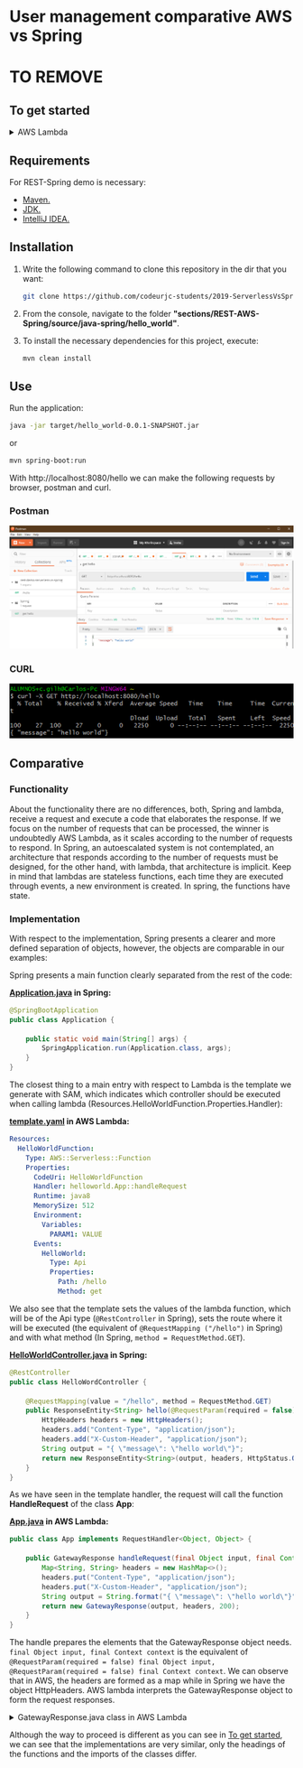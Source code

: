 # User management comparative AWS vs Spring

# TO REMOVE

## To get started

<details>
<summary>AWS Lambda</summary>
<p>

## Requirements

For REST-Lambda demo is necessary:

- [AWS account:](https://aws.amazon.com/) Choose Create an AWS Account, or Complete Sign Up.
- [AWS CLI:](https://docs.aws.amazon.com/es_es/cli/latest/userguide/cli-chap-install.html) The AWS Command Line Interface (AWS CLI) is an open source tool that enables you to interact with AWS services using commands in your command-line shell.
- [AWS SAM CLI:](https://aws.amazon.com/es/serverless/sam/) This is an AWS CLI tool that helps you develop, test, and analyze your serverless applications locally.
- [Maven.](https://maven.apache.org/download.cgi)
- [Java JDK.](https://www.oracle.com/technetwork/java/javase/downloads/jdk8-downloads-2133151.html)

## Configure AWS CLI

1. In AWS Web, click in your user > My Security Credentials:

    ![AWS CLI Credential](./images/cli-credential.png)

2. In console, write "aws configure" command and add the id and secret of aws web, select your region and preferred output format. If you want to create a specific configuration profile use: "aws configure --profile <profileName\>":

    ![AWS configure](./images/aws-configure.png)

## Installation

1. Write the following command to clone this repository in the dir that you want:

    ``` sh
    git clone https://github.com/codeurjc-students/2019-ServerlessVsSpring.git
    ```

2. From the console, navigate to the folder **"sections/REST-AWS-Spring/source/aws-lambda/HelloWorldFunction"**.

3. To install the necessary dependencies for this project, execute:
    ``` sh
    mvn clean install
    ```

4. Create an AWS S3 bucket to storage the application.

    To create the bucket, use this command:
    ``` sh
    aws s3api create-bucket --bucket rest-demo-serverless-vs-spring --region eu-west-1 --create-bucket-configuration LocationConstraint=eu-west-1
    ```

5. We need to package our SAM applicaction. Execute this command in **aws-lambda** folder:
    ``` sh
    sam package --template-file template.yaml --s3-bucket my-bucket --output-template-file packaged-template.yaml
    ```

6. Now we must deploy the application with the following command:
    ``` sh
    sam deploy --template-file packaged-template.yaml --stack-name rest-demo-serverless-vs-spring --capabilities CAPABILITY_IAM
    ```

## Use

### Postman
We can get the url of the lambda function by navigating to API Gateway:

![API Gateway](./images/api.png)

We can import the API as follows and export from Postman:

![Postman export](./images/export-api.png)

If we import the package from Postman we can make the request:

![Postman GET](./images/api-get.png)

``baseUrl`` is the invoke URL, something like this: https://xxxxxxxxxx.execute-api.eu-west-1.amazonaws.com/stage

To know how to create an api-key see this url: [api-key AWS](https://docs.aws.amazon.com/apigateway/latest/developerguide/api-gateway-setup-api-key-with-console.html)

If we add ``/hello`` to the invoke URL, we make the request to the GET method.

### CURL

We can also request with a Curl as follows:

![CURL GET successful](./images/curl-successful.png)

# TO REMOVE

</details>
</p>
<!--<details>
<summary>Spring Security</summary>
<p>-->

## Requirements

For REST-Spring demo is necessary:

- [Maven.](https://maven.apache.org/download.cgi)
- [JDK.](https://www.oracle.com/technetwork/java/javase/downloads/jdk8-downloads-2133151.html)
- [IntelliJ IDEA.](https://www.jetbrains.com/idea/download/)

## Installation

1. Write the following command to clone this repository in the dir that you want:
    ``` sh
    git clone https://github.com/codeurjc-students/2019-ServerlessVsSpring.git
    ```

2. From the console, navigate to the folder **"sections/REST-AWS-Spring/source/java-spring/hello_world"**.

3. To install the necessary dependencies for this project, execute:
    ``` sh
    mvn clean install
    ```

## Use

Run the application:
``` sh
java -jar target/hello_world-0.0.1-SNAPSHOT.jar
```
or 
``` sh
mvn spring-boot:run
```

With http://localhost:8080/hello we can make the following requests by browser, postman and curl.

### Postman

![Postman Spring GET](./images/spring-get.png)

### CURL

![CURL Spring GET](./images/curl-spring.png)
   
</details>
</p>

## Comparative

### Functionality

About the functionality there are no differences, both, Spring and lambda, receive a request and execute a code that elaborates the response. If we focus on the number of requests that can be processed, the winner is undoubtedly AWS Lambda, as it scales according to the number of requests to respond. In Spring, an autoescalated system is not contemplated, an architecture that responds according to the number of requests must be designed, for the other hand, with lambda, that architecture is implicit. Keep in mind that lambdas are stateless functions, each time they are executed through events, a new environment is created. In spring, the functions have state.

### Implementation

With respect to the implementation, Spring presents a clearer and more defined separation of objects, however, the objects are comparable in our examples:

Spring presents a main function clearly separated from the rest of the code:

**[Application.java](./source/java-spring/hello_world/src/main/java/hello/Application.java) in Spring:**
``` java
@SpringBootApplication
public class Application {

    public static void main(String[] args) {
        SpringApplication.run(Application.class, args);
    }
}
```

The closest thing to a main entry with respect to Lambda is the template we generate with SAM, which indicates which controller should be executed when calling lambda (Resources.HelloWorldFunction.Properties.Handler):

**[template.yaml](./source/aws-lambda/template.yaml) in AWS Lambda:**
``` yaml
Resources:
  HelloWorldFunction:
    Type: AWS::Serverless::Function
    Properties:
      CodeUri: HelloWorldFunction
      Handler: helloworld.App::handleRequest 
      Runtime: java8
      MemorySize: 512
      Environment:
        Variables:
          PARAM1: VALUE
      Events:
        HelloWorld:
          Type: Api
          Properties:
            Path: /hello
            Method: get
```
We also see that the template sets the values of the lambda function, which will be of the Api type (``@RestController`` in Spring), sets the route where it will be executed (the equivalent of ``@RequestMapping ("/hello")`` in Spring) and with what method (In Spring, ``method = RequestMethod.GET``).

**[HelloWorldController.java](./source/java-spring/hello_world/src/main/java/hello/HelloWorldController.java) in Spring:**

``` java
@RestController
public class HelloWordController {

    @RequestMapping(value = "/hello", method = RequestMethod.GET)
    public ResponseEntity<String> hello(@RequestParam(required = false) final Object input, @RequestParam(required = false) final Context context) {
        HttpHeaders headers = new HttpHeaders();
        headers.add("Content-Type", "application/json");
        headers.add("X-Custom-Header", "application/json");
        String output = "{ \"message\": \"hello world\"}";
        return new ResponseEntity<String>(output, headers, HttpStatus.OK);
    }
}
```
As we have seen in the template handler, the request will call the function **HandleRequest** of the class **App**:

**[App.java](./source/aws-lambda/HelloWorldFunction/src/main/java/helloworld/App.java) in AWS Lambda:**
``` java
public class App implements RequestHandler<Object, Object> {

    public GatewayResponse handleRequest(final Object input, final Context context) {
        Map<String, String> headers = new HashMap<>();
        headers.put("Content-Type", "application/json");
        headers.put("X-Custom-Header", "application/json");
        String output = String.format("{ \"message\": \"hello world\"}");
        return new GatewayResponse(output, headers, 200);
    }
}
```
The handle prepares the elements that the GatewayResponse object needs. 
``final Object input, final Context context`` is the equivalent of ``@RequestParam(required = false) final Object input, @RequestParam(required = false) final Context context``. We can observe that in AWS, the headers are formed as a map while in Spring we have the object HttpHeaders. AWS lambda interprets the GatewayResponse object to form the request responses.

</details>
</p>

<details>
<summary>GatewayResponse.java class in AWS Lambda</summary>
<p>

[GatewayResponse.java](./source/aws-lambda/HelloWorldFunction/src/main/java/helloworld/GatewayResponse.java)

``` java
public class GatewayResponse {

    private final String body;
    private final Map<String, String> headers;
    private final int statusCode;

    public GatewayResponse(final String body, final Map<String, String> headers, final int statusCode) {
        this.statusCode = statusCode;
        this.body = body;
        this.headers = Collections.unmodifiableMap(new HashMap<>(headers));
    }

    public String getBody() {
        return body;
    }

    public Map<String, String> getHeaders() {
        return headers;
    }

    public int getStatusCode() {
        return statusCode;
    }
}
```
</details>
</p>

Although the way to proceed is different as you can see in [To get started](#to-get-started), we can see that the implementations are very similar, only the headings of the functions and the imports of the classes differ.



